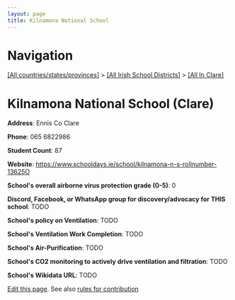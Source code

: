 ```yaml
---
layout: page
title: Kilnamona National School
---
```

# Navigation

[[All countries/states/provinces]](../../..) > [[All Irish School Districts]](../..) > [[All In Clare]](..)

# Kilnamona National School (Clare)

**Address**: Ennis Co Clare

**Phone**: 065 6822986

**Student Count**: 87

**Website**: <https://www.schooldays.ie/school/kilnamona-n-s-rollnumber-13625O>

**School's overall airborne virus protection grade (0-5)**: 0

**Discord, Facebook, or WhatsApp group for discovery/advocacy for THIS school**: TODO

**School's policy on Ventilation**: TODO

**School's Ventilation Work Completion**: TODO

**School's Air-Purification**: TODO

**School's CO2 monitoring to actively drive ventilation and filtration**: TODO

**School's Wikidata URL**: TODO


[Edit this page](https://github.com/ventilate-schools/Ireland/edit/main/./Clare/Kilnamona_National_School.md). See also [rules for contribution](../../../contribution-rules/)
